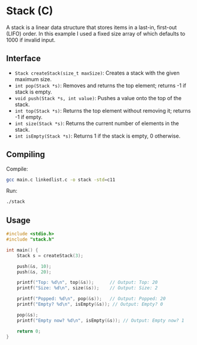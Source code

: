 # Stack (C)

A stack is a linear data structure that stores items in a last-in, first-out (LIFO) order. In this example I used a fixed size array of which defaults to 1000 if invalid input.

## Interface

- `Stack createStack(size_t maxSize)`: Creates a stack with the given maximum size.
- `int pop(Stack *s)`: Removes and returns the top element; returns -1 if stack is empty.
- `void push(Stack *s, int value)`: Pushes a value onto the top of the stack.
- `int top(Stack *s)`: Returns the top element without removing it; returns -1 if empty.
- `int size(Stack *s)`: Returns the current number of elements in the stack.
- `int isEmpty(Stack *s)`: Returns 1 if the stack is empty, 0 otherwise.

## Compiling

Compile:

```sh
gcc main.c linkedlist.c -o stack -std=c11
```

Run:

```sh
./stack
```

## Usage

```c
#include <stdio.h>
#include "stack.h"

int main() {
    Stack s = createStack(3);

    push(&s, 10);
    push(&s, 20);

    printf("Top: %d\n", top(&s));      // Output: Top: 20
    printf("Size: %d\n", size(&s));    // Output: Size: 2

    printf("Popped: %d\n", pop(&s));   // Output: Popped: 20
    printf("Empty? %d\n", isEmpty(&s)); // Output: Empty? 0

    pop(&s);
    printf("Empty now? %d\n", isEmpty(&s)); // Output: Empty now? 1

    return 0;
}
```
